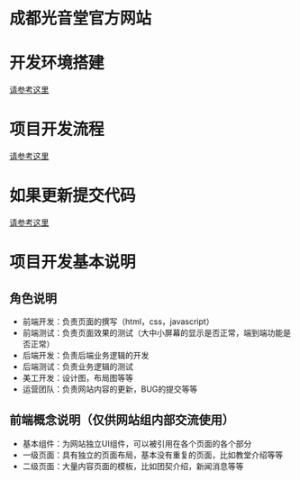 # 成都光音堂官方网站

# 开发环境搭建
[请参考这里](https://git.oschina.net/gosplelightchurch/joshua/wikis/home)

# 项目开发流程
[请参考这里](http://git.oschina.net/gosplelightchurch/joshua/wikis/项目开发流程)

# 如果更新提交代码
[请参考这里](http://git.oschina.net/gosplelightchurch/joshua/wikis/如何更新提交代码)

# 项目开发基本说明

## 角色说明
* 前端开发：负责页面的撰写（html，css，javascript）
* 前端测试：负责页面效果的测试（大中小屏幕的显示是否正常，端到端功能是否正常）
* 后端开发：负责后端业务逻辑的开发
* 后端测试：负责业务逻辑的测试
* 美工开发：设计图，布局图等等
* 运营团队：负责网站内容的更新，BUG的提交等等

## 前端概念说明（仅供网站组内部交流使用）
* 基本组件：为网站独立UI组件，可以被引用在各个页面的各个部分
* 一级页面：具有独立的页面布局，基本没有重复的页面，比如教堂介绍等等
* 二级页面：大量内容页面的模板，比如团契介绍，新闻消息等等